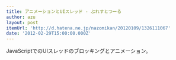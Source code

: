 ```yaml
---
title: アニメーションとUIスレッド - ぶれすとつーる
author: azu
layout: post
itemUrl: 'http://d.hatena.ne.jp/nazomikan/20120109/1326111067'
date: '2012-02-29T15:00:00.000Z'
---
```

JavaScriptでのUIスレッドのブロッキングとアニメーション。
